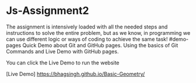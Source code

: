 # Js-Assignment2
The assignment is intensively loaded with all the needed steps and instructions to solve the entire problem,  but as we know, in programming we can use different logic or ways of coding to achieve the same task! 
#demo-pages
Quick Demo about Git and GitHub pages. Using the basics of Git Commands and Live Demo with GitHub pages.

You can click the Live Demo to run the website

[Live Demo] https://bhagsingh.github.io/Basic-Geometry/
